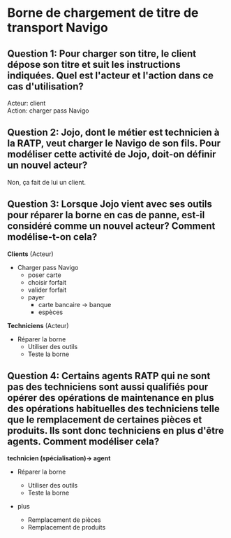 # Borne de chargement de titre de transport Navigo

## Question 1: Pour charger son titre, le client dépose son titre et suit les instructions indiquées. Quel est l'acteur et l'action dans ce cas d'utilisation?

Acteur: client  
Action: charger pass Navigo

## Question 2: Jojo, dont le métier est technicien à la RATP, veut charger le Navigo de son fils. Pour modéliser cette activité de Jojo, doit-on définir un nouvel acteur?

Non, ça fait de lui un client.

## Question 3: Lorsque Jojo vient avec ses outils pour réparer la borne en cas de panne, est-il considéré comme un nouvel acteur? Comment modélise-t-on cela?

**Clients**  (Acteur)  
- Charger pass Navigo  
    - poser carte  
    - choisir forfait  
    - valider forfait  
    - payer  
        - carte bancaire -> banque  
        - espèces

**Techniciens** (Acteur)

- Réparer la borne
    - Utiliser des outils
    - Teste la borne


## Question 4: Certains agents RATP qui ne sont pas des techniciens sont aussi qualifiés pour opérer des opérations de maintenance en plus des opérations habituelles des techniciens telle que le remplacement de certaines pièces et produits. Ils sont donc techniciens en plus d'être agents. Comment modéliser cela?

**technicien (spécialisation)-> agent**
- Réparer la borne
    - Utiliser des outils
    - Teste la borne

- plus

    - Remplacement de pièces
    - Remplacement de produits


